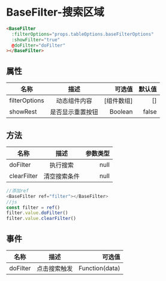 # BaseFilter-搜索区域

```html
<BaseFilter
  :filterOptions="props.tableOptions.baseFilterOptions"
  :showFilter="true"
  @doFilter="doFilter"
></BaseFilter>
```

## 属性

| 名称         |     描述     |                可选值 |                      默认值 |   
| ------------ | :----------: | --------------------: | --------------------------: |
| filterOptions |   动态组件内容   |     [组件数组] | [] |
| showRest    |     是否显示重置按钮  |                   Boolean | false |

## 方法

| 名称         |   描述   |         参数类型 |
| ------------ | :------: | -------------: |
| doFilter  |   执行搜索   |            null |
| clearFilter | 清空搜索条件 | null |
```javascript
//添加ref
<BaseFilter ref="filter"></BaseFilter>
//js
const filter = ref()
filter.value.doFilter()
filter.value.clearFilter()
```


## 事件

| 名称     |     描述     |         可选值 |
| -------- | :----------: | -------------: |
| doFilter | 点击搜索触发 | Function(data) |